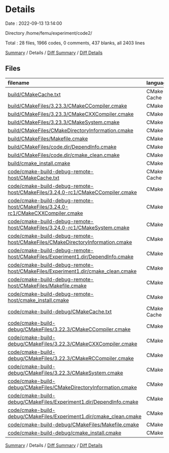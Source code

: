 # Details

Date : 2022-09-13 13:14:00

Directory /home/femu/experiment/code2/

Total : 28 files,  1966 codes, 0 comments, 437 blanks, all 2403 lines

[Summary](results.md) / Details / [Diff Summary](diff.md) / [Diff Details](diff-details.md)

## Files
| filename | language | code | comment | blank | total |
| :--- | :--- | ---: | ---: | ---: | ---: |
| [build/CMakeCache.txt](/build/CMakeCache.txt) | CMake Cache | 343 | 0 | 72 | 415 |
| [build/CMakeFiles/3.23.3/CMakeCCompiler.cmake](/build/CMakeFiles/3.23.3/CMakeCCompiler.cmake) | CMake | 55 | 0 | 18 | 73 |
| [build/CMakeFiles/3.23.3/CMakeCXXCompiler.cmake](/build/CMakeFiles/3.23.3/CMakeCXXCompiler.cmake) | CMake | 64 | 0 | 20 | 84 |
| [build/CMakeFiles/3.23.3/CMakeSystem.cmake](/build/CMakeFiles/3.23.3/CMakeSystem.cmake) | CMake | 10 | 0 | 6 | 16 |
| [build/CMakeFiles/CMakeDirectoryInformation.cmake](/build/CMakeFiles/CMakeDirectoryInformation.cmake) | CMake | 12 | 0 | 5 | 17 |
| [build/CMakeFiles/Makefile.cmake](/build/CMakeFiles/Makefile.cmake) | CMake | 46 | 0 | 6 | 52 |
| [build/CMakeFiles/code.dir/DependInfo.cmake](/build/CMakeFiles/code.dir/DependInfo.cmake) | CMake | 27 | 0 | 6 | 33 |
| [build/CMakeFiles/code.dir/cmake_clean.cmake](/build/CMakeFiles/code.dir/cmake_clean.cmake) | CMake | 36 | 0 | 2 | 38 |
| [build/cmake_install.cmake](/build/cmake_install.cmake) | CMake | 46 | 0 | 9 | 55 |
| [code/cmake-build-debug-remote-host/CMakeCache.txt](/code/cmake-build-debug-remote-host/CMakeCache.txt) | CMake Cache | 332 | 0 | 72 | 404 |
| [code/cmake-build-debug-remote-host/CMakeFiles/3.24.0-rc1/CMakeCCompiler.cmake](/code/cmake-build-debug-remote-host/CMakeFiles/3.24.0-rc1/CMakeCCompiler.cmake) | CMake | 55 | 0 | 18 | 73 |
| [code/cmake-build-debug-remote-host/CMakeFiles/3.24.0-rc1/CMakeCXXCompiler.cmake](/code/cmake-build-debug-remote-host/CMakeFiles/3.24.0-rc1/CMakeCXXCompiler.cmake) | CMake | 64 | 0 | 20 | 84 |
| [code/cmake-build-debug-remote-host/CMakeFiles/3.24.0-rc1/CMakeSystem.cmake](/code/cmake-build-debug-remote-host/CMakeFiles/3.24.0-rc1/CMakeSystem.cmake) | CMake | 10 | 0 | 6 | 16 |
| [code/cmake-build-debug-remote-host/CMakeFiles/CMakeDirectoryInformation.cmake](/code/cmake-build-debug-remote-host/CMakeFiles/CMakeDirectoryInformation.cmake) | CMake | 12 | 0 | 5 | 17 |
| [code/cmake-build-debug-remote-host/CMakeFiles/Experiment1.dir/DependInfo.cmake](/code/cmake-build-debug-remote-host/CMakeFiles/Experiment1.dir/DependInfo.cmake) | CMake | 22 | 0 | 6 | 28 |
| [code/cmake-build-debug-remote-host/CMakeFiles/Experiment1.dir/cmake_clean.cmake](/code/cmake-build-debug-remote-host/CMakeFiles/Experiment1.dir/cmake_clean.cmake) | CMake | 26 | 0 | 2 | 28 |
| [code/cmake-build-debug-remote-host/CMakeFiles/Makefile.cmake](/code/cmake-build-debug-remote-host/CMakeFiles/Makefile.cmake) | CMake | 124 | 0 | 6 | 130 |
| [code/cmake-build-debug-remote-host/cmake_install.cmake](/code/cmake-build-debug-remote-host/cmake_install.cmake) | CMake | 46 | 0 | 9 | 55 |
| [code/cmake-build-debug/CMakeCache.txt](/code/cmake-build-debug/CMakeCache.txt) | CMake Cache | 347 | 0 | 77 | 424 |
| [code/cmake-build-debug/CMakeFiles/3.22.3/CMakeCCompiler.cmake](/code/cmake-build-debug/CMakeFiles/3.22.3/CMakeCCompiler.cmake) | CMake | 55 | 0 | 18 | 73 |
| [code/cmake-build-debug/CMakeFiles/3.22.3/CMakeCXXCompiler.cmake](/code/cmake-build-debug/CMakeFiles/3.22.3/CMakeCXXCompiler.cmake) | CMake | 64 | 0 | 20 | 84 |
| [code/cmake-build-debug/CMakeFiles/3.22.3/CMakeRCCompiler.cmake](/code/cmake-build-debug/CMakeFiles/3.22.3/CMakeRCCompiler.cmake) | CMake | 6 | 0 | 1 | 7 |
| [code/cmake-build-debug/CMakeFiles/3.22.3/CMakeSystem.cmake](/code/cmake-build-debug/CMakeFiles/3.22.3/CMakeSystem.cmake) | CMake | 10 | 0 | 6 | 16 |
| [code/cmake-build-debug/CMakeFiles/CMakeDirectoryInformation.cmake](/code/cmake-build-debug/CMakeFiles/CMakeDirectoryInformation.cmake) | CMake | 12 | 0 | 5 | 17 |
| [code/cmake-build-debug/CMakeFiles/Experiment1.dir/DependInfo.cmake](/code/cmake-build-debug/CMakeFiles/Experiment1.dir/DependInfo.cmake) | CMake | 22 | 0 | 6 | 28 |
| [code/cmake-build-debug/CMakeFiles/Experiment1.dir/cmake_clean.cmake](/code/cmake-build-debug/CMakeFiles/Experiment1.dir/cmake_clean.cmake) | CMake | 28 | 0 | 2 | 30 |
| [code/cmake-build-debug/CMakeFiles/Makefile.cmake](/code/cmake-build-debug/CMakeFiles/Makefile.cmake) | CMake | 50 | 0 | 6 | 56 |
| [code/cmake-build-debug/cmake_install.cmake](/code/cmake-build-debug/cmake_install.cmake) | CMake | 42 | 0 | 8 | 50 |

[Summary](results.md) / Details / [Diff Summary](diff.md) / [Diff Details](diff-details.md)